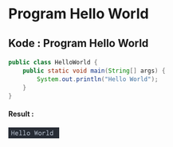 # Program Hello World

## Kode : Program Hello World
```java
public class HelloWorld {
    public static void main(String[] args) {
        System.out.println("Hello World");
    }
} 
```

#### Result :
![ss1](screenshot/ss1.png)